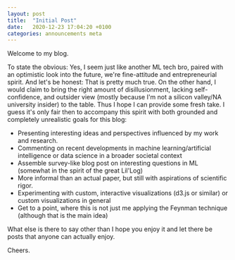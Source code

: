 ```yaml
---
layout: post
title:  "Initial Post"
date:   2020-12-23 17:04:20 +0100
categories: announcements meta
---
```

Welcome to my blog.


To state the obvious:  Yes, I seem just like another ML tech bro, paired with an optimistic look into the future, we're fine-attitude and entrepreneurial spirit. And let's be honest: That is pretty much true.
On the other hand, I would claim to bring the right amount of disillusionment, lacking self-confidence, and outsider view (mostly because I'm not a silicon valley/NA university insider) to the table. Thus I hope I can provide some fresh take.
I guess it's only fair then to accompany this spirit with both grounded and completely unrealistic goals for this blog:
- Presenting interesting ideas and perspectives influenced by my work and research.
- Commenting on recent developments in machine learning/artificial intelligence or data science in a broader societal context
- Assemble survey-like blog post on interesting questions in ML (somewhat in the spirit of the great Lil'Log) 
- More informal than an actual paper, but still with aspirations of scientific rigor.
- Experimenting with custom, interactive visualizations (d3.js or similar) or custom visualizations in general
- Get to a point, where this is not just me applying the Feynman technique (although that is the main idea)

What else is there to say other than I hope you enjoy it and let there be posts that anyone can actually enjoy.

Cheers.

